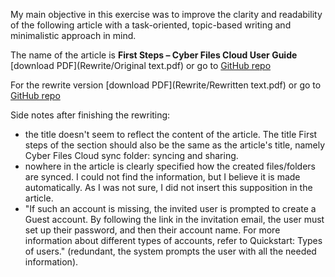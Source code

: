 My main objective in this exercise was to improve the clarity and readability of the following article with a task-oriented, topic-based writing and minimalistic approach in mind.

The name of the article is **First Steps – Cyber Files Cloud User Guide** [download PDF](Rewrite/Original text.pdf) or go to [GitHub repo](https://github.com/BFlorentina/BFlorentina.github.io/blob/cf3c81b08fffb7d3ecf6c58a01117d91ce17e72e/Rewrite/Rewritten%20text.pdf) 

For the rewrite version [download PDF](Rewrite/Rewritten text.pdf) or go to [GitHub repo](https://github.com/BFlorentina/BFlorentina.github.io/blob/ba99d89579da16f088acb8f17f6bd50d2912cf9a/Rewrite/Rewritten%20text.pdf)

Side notes after finishing the rewriting: 
- the title doesn't seem to reflect the content of the article. The title First steps of the section should also be the same as the article's title, namely Cyber Files Cloud sync folder: syncing and sharing.
- nowhere in the article is clearly specified how the created files/folders are synced. I could not find the information, but I believe it is made automatically. As I was not sure, I did not insert this supposition in the article.
- "If such an account is missing, the invited user is prompted to create a Guest account. By following the link in the invitation email, the user must set up their password, and then their account name. For more information about different types of accounts, refer to Quickstart: Types of users." (redundant, the system prompts the user with all the needed information).
